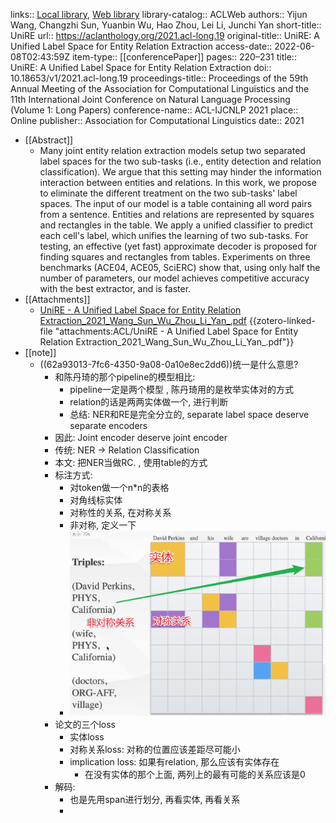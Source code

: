 links:: [Local library](zotero://select/library/items/WGZWJBZV), [Web library](https://www.zotero.org/users/9034808/items/WGZWJBZV)
library-catalog:: ACLWeb
authors:: Yijun Wang, Changzhi Sun, Yuanbin Wu, Hao Zhou, Lei Li, Junchi Yan
short-title:: UniRE
url:: https://aclanthology.org/2021.acl-long.19
original-title:: UniRE: A Unified Label Space for Entity Relation Extraction
access-date:: 2022-06-08T02:43:59Z
item-type:: [[conferencePaper]]
pages:: 220–231
title:: UniRE: A Unified Label Space for Entity Relation Extraction
doi:: 10.18653/v1/2021.acl-long.19
proceedings-title:: Proceedings of the 59th Annual Meeting of the Association for Computational Linguistics and the 11th International Joint Conference on Natural Language Processing (Volume 1: Long Papers)
conference-name:: ACL-IJCNLP 2021
place:: Online
publisher:: Association for Computational Linguistics
date:: 2021

- [[Abstract]]
	- Many joint entity relation extraction models setup two separated label spaces for the two sub-tasks (i.e., entity detection and relation classification). We argue that this setting may hinder the information interaction between entities and relations. In this work, we propose to eliminate the different treatment on the two sub-tasks' label spaces. The input of our model is a table containing all word pairs from a sentence. Entities and relations are represented by squares and rectangles in the table. We apply a unified classifier to predict each cell's label, which unifies the learning of two sub-tasks. For testing, an effective (yet fast) approximate decoder is proposed for finding squares and rectangles from tables. Experiments on three benchmarks (ACE04, ACE05, SciERC) show that, using only half the number of parameters, our model achieves competitive accuracy with the best extractor, and is faster.
- [[Attachments]]
	- [UniRE - A Unified Label Space for Entity Relation Extraction_2021_Wang_Sun_Wu_Zhou_Li_Yan_.pdf](zotero://select/library/items/GA79YW48) {{zotero-linked-file "attachments:ACL/UniRE - A Unified Label Space for Entity Relation Extraction_2021_Wang_Sun_Wu_Zhou_Li_Yan_.pdf"}}
- [[note]]
	- ((62a93013-7fc6-4350-9a08-0a10e8ec2dd6))统一是什么意思?
		- 和陈丹琦的那个pipeline的模型相比:
			- pipeline一定是两个模型 , 陈丹琦用的是枚举实体对的方式
			- relation的话是两两实体做一个, 进行判断
			- 总结: NER和RE是完全分立的, separate label space deserve separate encoders
		- 因此: Joint encoder deserve joint encoder
		- 传统: NER ->  Relation Classification
		- 本文: 把NER当做RC. , 使用table的方式
		- 标注方式:
			- 对token做一个n*n的表格
			- 对角线标实体
			- 对称性的关系, 在对称关系
			- 非对称, 定义一下
			- ![image.png](../assets/image_1655255899780_0.png)
		- 论文的三个loss
			- 实体loss
			- 对称关系loss: 对称的位置应该差距尽可能小
			- implication loss: 如果有relation, 那么应该有实体存在
				- 在没有实体的那个上面, 两列上的最有可能的关系应该是0
		- 解码:
			- 也是先用span进行划分, 再看实体, 再看关系
			-